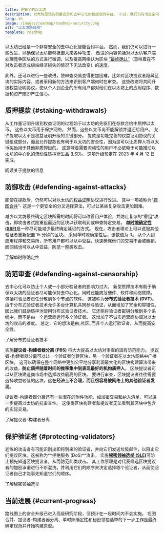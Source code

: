 ```yaml
---
title: 更安全的以太坊
description: 以太坊是现有的最安全和去中心化的智能合约平台。 不过，我们仍有改进空间，从而确保以太坊能够抵御未来任何程度的攻击。
lang: zh
image: /images/roadmap/roadmap-security.png
alt: "以太坊路线图"
template: roadmap
---
```


以太坊已经是一个非常安全的去中心化智能合约平台。 然而，我们仍可以进行一些改进，以确保以太坊能够抵御未来各种攻击。 改进的内容包括对以太坊客户端处理竞争区块的方式进行微调，以及提高网络认为区块 [“最终确认”](/developers/docs/consensus-mechanisms/pos/#finality)（意味着在不对攻击者造成极端经济损失的情况下无法改变）的速度。

此外，还可以进行一些改进，使审查交易变得更加困难，比如对区块提议者隐藏区块的实际内容，或者采用新的方法来识别客户端何时在审查。 这些改进将共同升级权益证明协议，使从个人到企业的所有用户都对他们在以太坊上的应用程序、数据和资产随即产生信心。

## 质押提款 {#staking-withdrawals}

从工作量证明升级到权益证明的过程始于以太坊的先驱们在存款合约中质押以太币。 这些以太币用于保护网络。 然而，这些以太币尚不能解锁并退还给用户。 允许提取以太币是权益证明升级的关键部分。 提款是功能完善的权益证明协议的关键组成部分，而且允许提款也有利于以太坊的安全性，因为这可以让质押人将以太币奖励用于其他非质押目的。 这意味着需要流动性的用户不必依赖于可能推动以太坊的中心化的流动性质押衍生品 (LSD)。 这项升级预定在 2023 年 4 月 12 日完成。

<ButtonLink variant="outline-color" to="/staking/withdrawals/">阅读关于提款的信息</ButtonLink>

## 防御攻击 {#defending-against-attacks}

即使在提款后，仍然可以对以太坊的[权益证明](/developers/docs/consensus-mechanisms/pos/)协议进行改进。 其中一项被称为“[视图合并](https://ethresear.ch/t/view-merge-as-a-replacement-for-proposer-boost/13739)”- 这是一个更安全的分叉选择算法，可以让某些复杂攻击更加困难。

减少以太坊最终确定区块所需的时间将可以改善用户体验，并防止复杂的“重组”攻击，即攻击者试图重组最近的区块以获取利润或审查特定交易。 [**单时隙确定性 (SSF)**](/roadmap/single-slot-finality/)是一种尽可能减少最终确定延迟的方式。 现在，攻击者理论上可以说服其他验证者重新配置 15 分钟的区块。 采用单时隙确定性后，该数值为 0。 从个人到应用程序和交易所，所有用户都可以从中受益，快速确保他们的交易不会被撤销，而网络也可以从中受益，防范一整类攻击。

<ButtonLink variant="outline-color" to="/roadmap/single-slot-finality/">了解单时隙确定性</ButtonLink>

## 防范审查 {#defending-against-censorship}

去中心化可以防止个人或一小部分验证者的影响力过大。 新型质押技术有助于确保以太坊的验证者尽可能保持去中心化，同时还能防范硬件、软件和网络故障。 包括将验证者责任分散到多个节点的软件。 这被称为**分布式验证者技术 (DVT)**。 由于分布式验证者技术允许多台计算机共同参与验证，从而增加了冗余和容错性，因此我们鼓励质押池使用分布式验证者技术。 它还能将验证者密钥分散到多个系统中，而不是由一个运营商运行多个验证者。 这增加了不诚实运营商协调对以太坊的攻击的难度。 总之，它的想法是由_社区_而非个人运行验证者，从而提高安全性。

<ButtonLink variant="outline-color" to="/staking/dvt/">了解分布式验证者技术</ButtonLink>

实施**提议者-构建者器分离 (PBS)** 将大大提高以太坊对审查的固有防范能力。 提议者-构建者器分离可以让一个验证者创建区块，另一个验证者在以太坊网络中广播区块。 这可以确保在整个网络中更加公平地分享利润最大化的区块构建算法带来的收益，**防止质押随着时间的推移集中到表现最好的机构质押人**。 区块提议者可以从区块建造商市场中选择收益最高的区块。 要进行审查，区块提议者往往需要选择收益较低的区块，这**在经济上不合理，而且很容易被网络上的其他验证者发现**。

提议者-构建者器分离还有一些潜在的附件功能，如加密交易和纳入清单，可以进一步提高以太坊的抗审查性。 这使得区块构建者和提议者无法看到其区块中包含的实际交易。

<ButtonLink variant="outline-color" to="/roadmap/pbs/">了解提议者-构建者分离</ButtonLink>

## 保护验证者 {#protecting-validators}

老练的攻击者有可能识别出即将到来的验证者，并向它们发送垃圾邮件，以阻止它们提议区块。这被称为**拒绝服务 (DoS)**攻击。 实施[**秘密领袖选举 (SLE)**](/roadmap/secret-leader-election)可防止预先知道区块提议者，从而防范此类攻击。 其工作原理是对代表候选区块提议者的加密承诺进行不断混洗，并利用它们的顺序来决定选择哪个验证者，从而使验证者自己才能事先知道它们的顺序。

<ButtonLink variant="outline-color" to="/roadmap/secret-leader-election">了解秘密领袖选举</ButtonLink>

## 当前进展 {#current-progress}

路线图上的安全升级已进入高级研究阶段，但预计在一段时间内不会实施。 视图合并、提议者-构建者器分离、单时隙确定性和秘密领袖选举的下一步工作是最终确定规范并开始构建原型。
